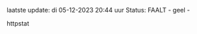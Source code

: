 laatste update: 
di 05-12-2023 20:44   uur 
Status: FAALT - geel - 
<div class="service Y">httpstat</div>